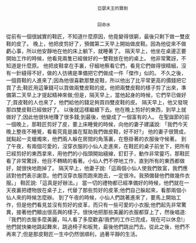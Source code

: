 
    	
									   
									   亞瑟夫王的寶劍
									   
									   
									   回命水
									   
									







從前有一個很誠實的鞋匠，不知道什麼原因，他竟變得很窮，最後只剩下做一雙皮鞋的皮了。
晚上，他把皮剪好了，預備第二天早上開始做皮鞋。因為他從來不做虧心事，所以他安靜地在他的床上躺下，就睡著了。
隔天早上，他坐在桌邊正要開始工作的時候，他看見兩隻已經做好的一雙鞋放在他的桌上。
他非常驚訝，不知道是什麼原。
他把皮鞋拿在手裏，仔細地察看它們，看見它們做得很精細，沒有一針縫得不好，做的人彷彿是準備把它們做成一件「傑作」似的。
不久之後，一個買鞋的人進來了;因為他很喜歡那雙皮鞋，所以他出了比平常更高的價錢把它買了去;鞋匠用這筆錢可以買做兩雙皮鞋的皮。他把兩雙皮鞋的樣子剪了出來，準備第二天早上才提起精神來做;但是，隔天早上，當他起身的時候，它們早已做好了;買皮鞋的人也來了，他們給他的錢足夠買四雙皮鞋的皮。
隔天早上，他又發現那四雙皮鞋已經做好了。
以後就這樣繼續下去。他在晚上剪好的東西，到早上就做好了;因此他很快地賺了很多錢;到最後，他變成了一個富有的人。
在聖誕節的前一個晚上，那鞋匠剪好了皮，要上床睡覺的時候，向他的妻子建議說:
「我們今天晚上整夜不睡覺，看看究竟是誰在幫助我們做皮鞋，好不好?」
他的妻子很贊成，就點起一支蠟燭來，他們兩人躲在房間的角落裏，在懸掛著的衣服後守候著。
到了午夜，有兩個可愛的，沒穿衣服的小仙人走進來，在鞋匠的桌子前坐下，把所有已經剪好的東西拿來，用他們的小指頭開始縫線，釘釘子，動作非常靈巧，那鞋匠看了非常驚訝，他目不轉睛的看著。小仙人們不停地工作，直到所有的東西都做好，就很快地跑掉了。
隔天早上，他妻子說:「這兩個小仙人使我們致富，我們應該對他們表示謝意。他們沒穿衣服而跑來跑去，一定很冷。我預備替他們做幾件衣服。」
鞋匠說:「這真是好辦法。」
當一切的禮物都已經準備好的時候，他們就在一天夜裏把禮物放在桌子上，代替了那些剪好的皮革;他們自己躲起來，看那兩個小仙人來的時候怎麼辦。
到了午夜的時候，小仙人們跳著進來了，要馬上開始工作，但是他們看見並沒有剪好的皮革，而只有一些可愛的小衣服;他們起先非常驚異，接著他們顯出很高興的樣子。很快地把那些美麗的衣服都穿上了，然後唱道:
『我們的衣服多麼美麗，叫人看了多麼歡喜!我們的工作已完成，現在可以休息!』
他們就快樂地跳起舞來，跳過椅子和板凳，最後他們跳出門去。從此之後，他們不再來了;但是那皮鞋匠一生中仍然很順利，過著平靜的生活。
 









    